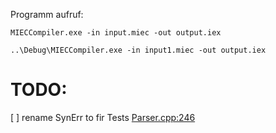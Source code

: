 Programm aufruf:
```
MIECCompiler.exe -in input.miec -out output.iex
```
```
..\Debug\MIECCompiler.exe -in input1.miec -out output.iex
```

# TODO:
[ ] rename SynErr to fir Tests [Parser.cpp:246](./MiniIEC/Parser.cpp)